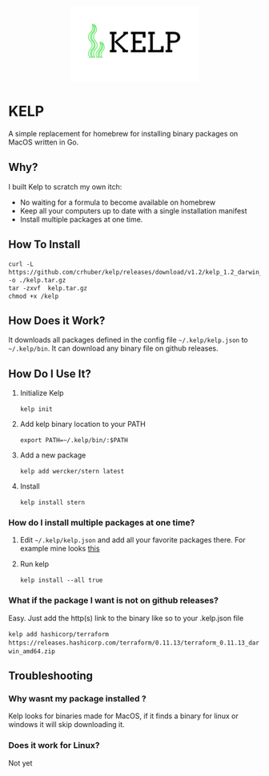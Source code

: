 <p align="center">
  <img height="150px" src="./logo.png"  alt="KELP" title="KELP">
</p>

# KELP
A simple replacement for homebrew for installing binary packages on MacOS written in Go.

## Why?

I built Kelp to scratch my own itch:

* No waiting for a formula to become available on homebrew
* Keep all your computers up to date with a single installation manifest
* Install multiple packages at one time.

## How To Install

```
curl -L https://github.com/crhuber/kelp/releases/download/v1.2/kelp_1.2_darwin_amd64.tar.gz -o ./kelp.tar.gz
tar -zxvf  kelp.tar.gz
chmod +x /kelp
```

## How Does it Work?

It downloads all packages defined in the config file `~/.kelp/kelp.json` to `~/.kelp/bin`. It can download any binary file on github releases.

## How Do I Use It?


1. Initialize Kelp

    `kelp init`

3. Add kelp binary location to your PATH

    `export PATH=~/.kelp/bin/:$PATH`

4. Add a new package

    `kelp add wercker/stern latest`

4. Install

    `kelp install stern`


### How do I install multiple packages at one time?

1. Edit  `~/.kelp/kelp.json` and add all your favorite packages there. For example mine looks [this](https://github.com/crhuber/dotfiles/blob/master/kelp/kelp.json)

2. Run kelp

    `kelp install --all true`

### What if the package I want is not on github releases?

Easy. Just add the http(s) link to the binary like so to your .kelp.json file

`
kelp add hashicorp/terraform https://releases.hashicorp.com/terraform/0.11.13/terraform_0.11.13_darwin_amd64.zip
`


## Troubleshooting

### Why wasnt my package installed ?

Kelp looks for binaries made for MacOS, if it finds a binary for linux or windows it will skip downloading it.

### Does it work for Linux?

Not yet

